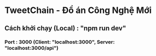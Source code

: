# TweetChain - Đồ án Công Nghệ Mới
## Cách khởi chạy (Local) : "npm run dev" 
### Port : 3000 (Client: "localhost:3000", Server: "localhost:3000/api") 